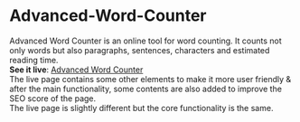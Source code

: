 # Advanced-Word-Counter
Advanced Word Counter is an online tool for word counting. It counts not only words but also paragraphs, sentences, characters and estimated reading time.<br>
**See it live**: [Advanced Word Counter](https://jalandharpaswan.com/advanced-word-counter-tool-online/ "Advanced Word Counter")<br>
The live page contains some other elements to make it more user friendly &amp; after the main functionality, some contents are also added to improve the SEO score of the page.<br>
The live page is slightly different but the core functionality is the same.
